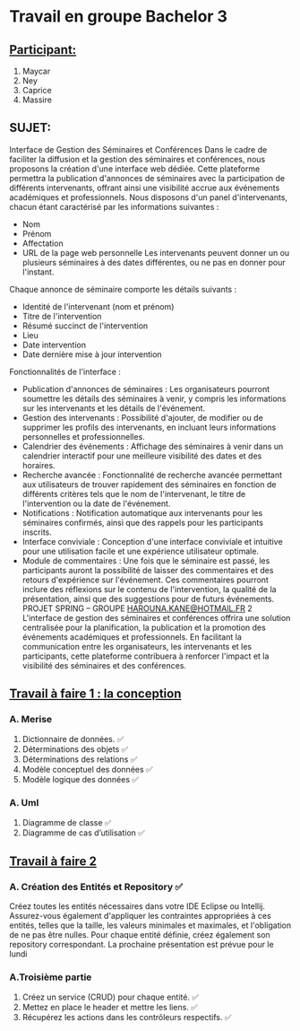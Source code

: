 # Travail en groupe Bachelor 3

## <ins> Participant:</ins>

1. Maycar
2. Ney
3. Caprice
4. Massire

## SUJET: 
Interface de Gestion des Séminaires et Conférences
Dans le cadre de faciliter la diffusion et la gestion des séminaires et conférences, nous proposons la
création d'une interface web dédiée. Cette plateforme permettra la publication d'annonces de
séminaires avec la participation de différents intervenants, offrant ainsi une visibilité accrue aux
événements académiques et professionnels.
Nous disposons d'un panel d'intervenants, chacun étant caractérisé par les informations suivantes :
* Nom
* Prénom
* Affectation
* URL de la page web personnelle
Les intervenants peuvent donner un ou plusieurs séminaires à des dates différentes, ou ne pas en
donner pour l'instant.

Chaque annonce de séminaire comporte les détails suivants :
* Identité de l'intervenant (nom et prénom)
* Titre de l'intervention
* Résumé succinct de l'intervention
* Lieu
* Date intervention
* Date dernière mise à jour intervention

Fonctionnalités de l'interface :
* Publication d'annonces de séminaires : Les organisateurs pourront soumettre les détails des
   séminaires à venir, y compris les informations sur les intervenants et les détails de l'événement.
* Gestion des intervenants : Possibilité d'ajouter, de modifier ou de supprimer les profils des
   intervenants, en incluant leurs informations personnelles et professionnelles.
* Calendrier des événements : Affichage des séminaires à venir dans un calendrier interactif
   pour une meilleure visibilité des dates et des horaires.
* Recherche avancée : Fonctionnalité de recherche avancée permettant aux utilisateurs de
   trouver rapidement des séminaires en fonction de différents critères tels que le nom de
   l'intervenant, le titre de l'intervention ou la date de l'événement.
* Notifications : Notification automatique aux intervenants pour les séminaires confirmés, ainsi
   que des rappels pour les participants inscrits.
* Interface conviviale : Conception d'une interface conviviale et intuitive pour une utilisation
   facile et une expérience utilisateur optimale.
* Module de commentaires : Une fois que le séminaire est passé, les participants auront la
   possibilité de laisser des commentaires et des retours d'expérience sur l'événement. Ces
   commentaires pourront inclure des réflexions sur le contenu de l'intervention, la qualité de la
   présentation, ainsi que des suggestions pour de futurs événements.
   PROJET SPRING – GROUPE
   HAROUNA.KANE@HOTMAIL.FR 2
   L'interface de gestion des séminaires et conférences offrira une solution centralisée pour la
   planification, la publication et la promotion des événements académiques et professionnels. En
   facilitant la communication entre les organisateurs, les intervenants et les participants, cette
   plateforme contribuera à renforcer l'impact et la visibilité des séminaires et des conférences.

## <ins>Travail à faire 1 : la conception<ins>
### A. Merise
1. Dictionnaire de données. ✅
2. Déterminations des objets ✅
3. Déterminations des relations ✅
4. Modèle conceptuel des données ✅
5. Modèle logique des données ✅

### A. Uml
1. Diagramme de classe ✅
2. Diagramme de cas d’utilisation ✅

## <ins>Travail à faire 2 <ins>
### A. Création des Entités et Repository ✅
Créez toutes les entités nécessaires dans votre IDE Eclipse ou Intellij. Assurez-vous également
d'appliquer les contraintes appropriées à ces entités, telles que la taille, les valeurs minimales et
maximales, et l'obligation de ne pas être nulles.
Pour chaque entité définie, créez également son repository correspondant.
La prochaine présentation est prévue pour le lundi

### A.Troisième partie
1. Créez un service (CRUD) pour chaque entité. ✅
2. Mettez en place le header et mettre les liens. ✅
3. Récupérez les actions dans les contrôleurs respectifs. ✅

